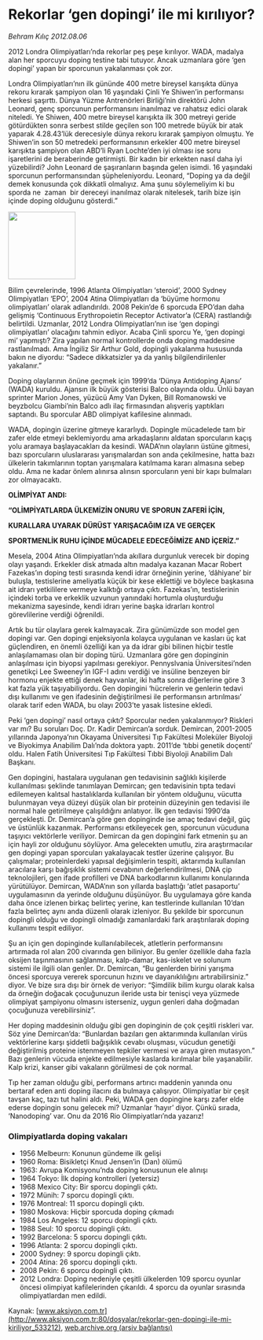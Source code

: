# Rekorlar ‘gen dopingi’ ile mi kırılıyor?

*Behram Kılıç 2012.08.06*

<div class="pNewsDetailMainContent" itemprop="articleBody">
 <p>
  2012 Londra Olimpiyatları’nda rekorlar peş peşe kırılıyor. WADA, madalya alan her sporcuyu doping testine tabi tutuyor. Ancak uzmanlara göre ‘gen dopingi’ yapan bir sporcunun yakalanması çok zor.
 </p>
 <p>
  Londra Olimpiyatları’nın ilk gününde 400 metre bireysel karışıkta dünya rekoru kırarak şampiyon olan 16 yaşındaki Çinli Ye Shiwen’in performansı herkesi şaşırttı. Dünya Yüzme Antrenörleri Birliği’nin direktörü John Leonard, genç sporcunun performansını inanılmaz ve rahatsız edici olarak niteledi. Ye Shiwen, 400 metre bireysel karışıkta ilk 300 metreyi geride götürdükten sonra serbest stilde geçilen son 100 metrede büyük bir atak yaparak 4.28.43’lük derecesiyle dünya rekoru kırarak şampiyon olmuştu. Ye Shiwen’in son 50 metredeki performansının erkekler 400 metre bireysel karışıkta şampiyon olan ABD’li Ryan Lochte’den iyi olması ise soru işaretlerini de beraberinde getirmişti. Bir kadın bir erkekten nasıl daha iyi yüzebilirdi? John Leonard de şaşıranların başında gelen isimdi. 16 yaşındaki sporcunun performansından şüpheleniyordu. Leonard, “Doping ya da değil demek konusunda çok dikkatli olmalıyız. Ama şunu söylemeliyim ki bu sporda ne  zaman  bir dereceyi inanılmaz olarak nitelesek, tarih bize işin içinde doping olduğunu gösterdi.”
 </p>
 <p>
  <img alt="" height="137" src="http://web.archive.org/web/20141230211850im_/http://medya.aksiyon.com.tr/aksiyon/2012/08/06/olimpiyat.jpg"/>
 </p>
 <p>
  Bilim çevrelerinde, 1996 Atlanta Olimpiyatları ‘steroid’, 2000 Sydney Olimpiyatları ‘EPO’, 2004 Atina Olimpiyatları da ‘büyüme hormonu olimpiyatları’ olarak adlandırıldı. 2008 Pekin’de 6 sporcuda EPO’dan daha gelişmiş ‘Continuous Erythropoietin Receptor Activator’a (CERA) rastlandığı belirtildi. Uzmanlar, 2012 Londra Olimpiyatları’nın ise ‘gen dopingi olimpiyatları’ olacağını tahmin ediyor. Acaba Çinli sporcu Ye, ‘gen dopingi mi’ yapmıştı? Zira yapılan normal kontrollerde onda doping maddesine rastlanılmadı. Ama İngiliz Sir Arthur Gold, dopingli yakalanma hususunda bakın ne diyordu: “Sadece dikkatsizler ya da yanlış bilgilendirilenler yakalanır.”
 </p>
 <p>
  Doping olaylarının önüne geçmek için 1999’da ‘Dünya Antidoping Ajansı’ (WADA) kuruldu. Ajansın ilk büyük gösterisi Balco olayında oldu. Ünlü bayan sprinter Marion Jones, yüzücü Amy Van Dyken, Bill Romanowski ve beyzbolcu Giambi’nin Balco adlı ilaç firmasından alışveriş yaptıkları saptandı. Bu sporcular ABD olimpiyat kafilesine alınmadı.
 </p>
 <p>
  WADA, dopingin üzerine gitmeye kararlıydı. Dopingle mücadelede tam bir zafer elde etmeyi beklemiyordu ama arkadaşlarını aldatan sporcuların kaçış yolu aramaya başlayacakları da kesindi. WADA’nın olayların üstüne gitmesi, bazı sporcuların uluslararası yarışmalardan son anda çekilmesine, hatta bazı ülkelerin takımlarının toptan yarışmalara katılmama kararı almasına sebep oldu. Ama ne kadar önlem alınırsa alınsın sporcuların yeni bir kapı bulmaları zor olmayacaktı.
 </p>
 <p>
  <span>
   <strong>
    <span>
     OLİMPİYAT ANDI:
    </span>
   </strong>
  </span>
  <p>
   <span>
    <strong>
     <span>
      “OLİMPİYATLARDA ÜLKEMİZİN ONURU VE SPORUN ZAFERİ İÇİN,
      <p>
       KURALLARA UYARAK DÜRÜST YARIŞACAĞIM IZA VE GERÇEK
       <p>
        SPORTMENLİK RUHU İÇİNDE MÜCADELE EDECEĞİMİZE AND İÇERİZ.”
       </p>
      </p>
     </span>
    </strong>
   </span>
  </p>
  <p>
   Mesela, 2004 Atina Olimpiyatları’nda akıllara durgunluk verecek bir doping olayı yaşandı. Erkekler disk atmada altın madalya kazanan Macar Robert Fazekas’ın doping testi sırasında kendi idrar örneğinin yerine, ‘dâhiyane’ bir buluşla, testislerine ameliyatla küçük bir kese eklettiği ve böylece başkasına ait idrarı yetkililere vermeye kalktığı ortaya çıktı. Fazekas’ın, testislerinin içindeki torba ve erkeklik uzvunun yanındaki hortumla oluşturduğu mekanizma sayesinde, kendi idrarı yerine başka idrarları kontrol görevlilerine verdiği öğrenildi.
  </p>
  <p>
   Artık bu tür olaylara gerek kalmayacak. Zira günümüzde son model gen dopingi var. Gen dopingi enjeksiyonla kolayca uygulanan ve kasları üç kat güçlendiren, en önemli özelliği kan ya da idrar gibi bilinen hiçbir testle anlaşılamaması olan bir doping türü. Uzmanlara göre gen dopinginin anlaşılması için biyopsi yapılması gerekiyor. Pennyslvania Üniversitesi’nden genetikçi Lee Sweeney’in IGF-I adını verdiği ve insüline benzeyen bir hormonu enjekte ettiği denek hayvanlar, iki hafta sonra diğerlerine göre 3 kat fazla yük taşıyabiliyordu. Gen dopingini ‘hücrelerin ve genlerin tedavi dışı kullanımı ve gen ifadesinin değiştirilmesi ile performansın artırılması’ olarak tarif eden WADA, bu olayı 2003’te yasak listesine ekledi.
  </p>
  <p>
   Peki ‘gen dopingi’ nasıl ortaya çıktı? Sporcular neden yakalanmıyor? Riskleri var mı? Bu soruları Doç. Dr. Kadir Demircan’a sorduk. Demircan, 2001-2005 yıllarında Japonya’nın Okayama Üniversitesi Tıp Fakültesi Moleküler Biyoloji ve Biyokimya Anabilim Dalı’nda doktora yaptı. 2011’de ‘tıbbi genetik doçenti’ oldu. Halen Fatih Üniversitesi Tıp Fakültesi Tıbbi Biyoloji Anabilim Dalı Başkanı.
  </p>
  <p>
   Gen dopingini, hastalara uygulanan gen tedavisinin sağlıklı kişilerde kullanılması şeklinde tanımlayan Demircan; gen tedavisinin tıpta tedavi edilemeyen kalıtsal hastalıklarda kullanılan bir yöntem olduğunu, vücutta bulunmayan veya düzeyi düşük olan bir proteinin düzeyinin gen tedavisi ile normal hale getirilmeye çalışıldığını anlatıyor. İlk gen tedavisi 1990’da gerçekleşti. Dr. Demircan’a göre gen dopinginde ise amaç tedavi değil, güç ve üstünlük kazanmak. Performansı etkileyecek gen, sporcunun vücuduna taşıyıcı vektörlerle veriliyor. Demircan da gen dopingini fark etmenin şu an için hayli zor olduğunu söylüyor. Ama gelecekten umutlu, zira araştırmacılar gen dopingi yapan sporcuları yakalayacak testler üzerine çalışıyor. Bu çalışmalar; proteinlerdeki yapısal değişimlerin tespiti, aktarımda kullanılan aracılara karşı bağışıklık sistemi cevabının değerlendirilmesi, DNA çip teknolojileri, gen ifade profilleri ve DNA barkodlarının kullanımı konularında yürütülüyor. Demircan, WADA’nın son yıllarda başlattığı ‘atlet pasaportu’ uygulamasının da yerinde olduğunu düşünüyor. Bu uygulamaya göre kanda daha önce izlenen birkaç belirteç yerine, kan testlerinde kullanılan 10’dan fazla belirteç aynı anda düzenli olarak izleniyor. Bu şekilde bir sporcunun dopingli olduğu ve dopingli olmadığı zamanlardaki fark araştırılarak doping kullanımı tespit ediliyor.
  </p>
  <p>
   Şu an için gen dopinginde kullanılabilecek, atletlerin performansını artırmada rol alan 200 civarında gen biliniyor. Bu genler özellikle daha fazla oksijen taşınmasının sağlanması, kalp-damar, kas-iskelet ve solunum sistemi ile ilgili olan genler. Dr. Demircan, “Bu genlerden birini yarışma öncesi sporcuya vererek sporcunun hızını ve dayanıklılığını artırabilirsiniz.” diyor. Ve bize sıra dışı bir örnek de veriyor: “Şimdilik bilim kurgu olarak kalsa da örneğin doğacak çocuğunuzun ileride usta bir tenisçi veya yüzmede olimpiyat şampiyonu olmasını isterseniz, uygun genleri daha doğmadan çocuğunuza verebilirsiniz”.
  </p>
  <p>
   Her doping maddesinin olduğu gibi gen dopinginin de çok çeşitli riskleri var. Söz yine Demircan’da: “Bunlardan bazıları gen aktarımında kullanılan virüs vektörlerine karşı şiddetli bağışıklık cevabı oluşması, vücudun genetiği değiştirilmiş proteine istenmeyen tepkiler vermesi ve araya giren mutasyon.” Bazı genlerin vücuda enjekte edilmesiyle kaslarda kırılmalar bile yaşanabilir. Kalp krizi, kanser gibi vakaların görülmesi de çok normal.
  </p>
  <p>
   Tıp her zaman olduğu gibi, performans artırıcı maddenin yanında onu bertaraf eden anti doping ilacını da bulmaya çalışıyor. Olimpiyatlar bir çeşit tavşan kaç, tazı tut halini aldı. Peki, WADA gen dopingine karşı zafer elde ederse dopingin sonu gelecek mi? Uzmanlar ‘hayır’ diyor. Çünkü sırada, ‘Nanodoping’ var. Onu da 2016 Rio Olimpiyatları’nda yazarız!
  </p>
  <h3>
   <span>
    Olimpiyatlarda doping vakaları
   </span>
  </h3>
  <ul>
   <li>
    1956 Melbeurn: Konunun gündeme ilk gelişi
   </li>
   <li>
    1960 Roma: Bisikletçi Knud Jensen’in (Dan) ölümü
   </li>
   <li>
    1963: Avrupa Komisyonu’nda doping konusunun ele alınışı
   </li>
   <li>
    1964 Tokyo: İlk doping kontrolleri (yetersiz)
   </li>
   <li>
    1968 Mexico City: Bir sporcu dopingli çıktı.
   </li>
   <li>
    1972 Münih: 7 sporcu dopingli çıktı.
   </li>
   <li>
    1976 Montreal: 11 sporcu dopingli çıktı.
   </li>
   <li>
    1980 Moskova: Hiçbir sporcuda doping çıkmadı
   </li>
   <li>
    1984 Los Angeles: 12 sporcu dopingli çıktı.
   </li>
   <li>
    1988 Seul: 10 sporcu dopingli çıktı.
   </li>
   <li>
    1992 Barcelona: 5 sporcu dopingli çıktı.
   </li>
   <li>
    1996 Atlanta: 2 sporcu dopingli çıktı.
   </li>
   <li>
    2000 Sydney: 9 sporcu dopingli çıktı.
   </li>
   <li>
    2004 Atina: 26 sporcu dopingli çıktı.
   </li>
   <li>
    2008 Pekin: 6 sporcu dopingli çıktı.
   </li>
   <li>
    2012 Londra: Doping nedeniyle çeşitli ülkelerden 109 sporcu oyunlar öncesi olimpiyat kafilelerinden çıkarıldı. 4 sporcu da oyunlar sırasında olimpiyatlardan men edildi.
   </li>
  </ul>
 </p>
</div>


Kaynak: [www.aksiyon.com.tr](http://www.aksiyon.com.tr:80/dosyalar/rekorlar-gen-dopingi-ile-mi-kiriliyor_533212), [web.archive.org (arşiv bağlantısı)](http://web.archive.org/web/20141230211850/http://www.aksiyon.com.tr:80/dosyalar/rekorlar-gen-dopingi-ile-mi-kiriliyor_533212)
